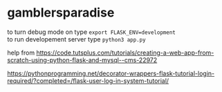 # gamblersparadise
to turn debug mode on type `export FLASK_ENV=development` <br />
to run developement server type `python3 app.py`










help from https://code.tutsplus.com/tutorials/creating-a-web-app-from-scratch-using-python-flask-and-mysql--cms-22972

https://pythonprogramming.net/decorator-wrappers-flask-tutorial-login-required/?completed=/flask-user-log-in-system-tutorial/
